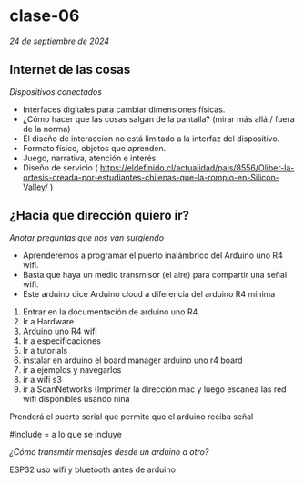 # clase-06
*24 de septiembre de 2024*

## Internet de las cosas

*Dispositivos conectados*

- Interfaces digitales para cambiar dimensiones físicas.
- ¿Cómo hacer que las cosas salgan de la pantalla? (mirar más allá / fuera de la norma)
- El diseño de interacción no está limitado a la interfaz del dispositivo.
- Formato físico, objetos que aprenden.
- Juego, narrativa, atención e interés.
- Diseño de servicio ( https://eldefinido.cl/actualidad/pais/8556/Oliber-la-ortesis-creada-por-estudiantes-chilenas-que-la-rompio-en-Silicon-Valley/ )
  
## ¿Hacia que dirección quiero ir?

*Anotar preguntas que nos van surgiendo* 

- Aprenderemos a programar el puerto inalámbrico del Arduino uno R4 wifi.
- Basta que haya un medio transmisor (el aire) para compartir una señal wifi.
- Este arduino dice Arduino cloud a diferencia del arduino R4 mínima
  
1. Entrar en la documentación de arduino uno R4.
2. Ir a Hardware
3. Arduino uno R4 wifi
4. Ir a especificaciones
5. Ir a tutorials
6. instalar en arduino el board manager arduino uno r4 board
7. ir a ejemplos y navegarlos
8. ir a wifi s3
9. ir a ScanNetworks (Imprimer la dirección mac y luego escanea las red wifi disponibles usando nina
    
Prenderá el puerto serial que permite que el arduino reciba señal 

#include = a lo que se incluye 
   
*¿Cómo transmitir mensajes desde un arduino a otro?*

ESP32 uso wifi y bluetooth antes de arduino
